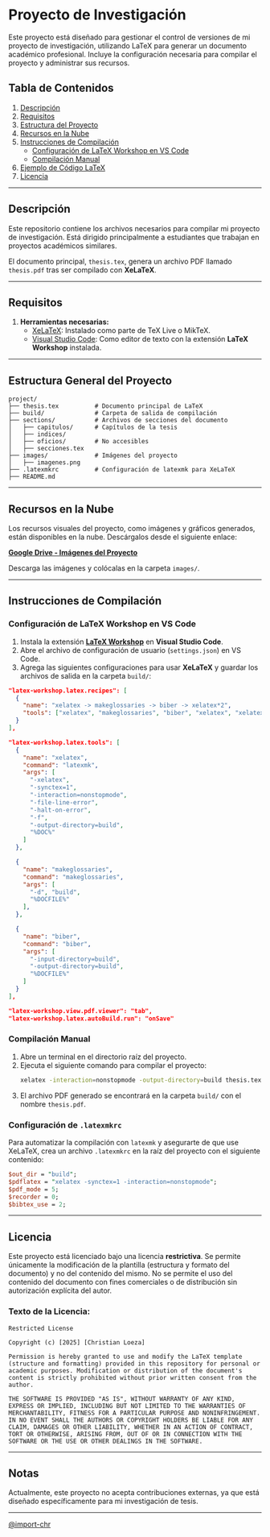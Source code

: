 # Proyecto de Investigación

Este proyecto está diseñado para gestionar el control de versiones de mi proyecto de investigación, utilizando LaTeX para generar un documento académico profesional. Incluye la configuración necesaria para compilar el proyecto y administrar sus recursos.

## Tabla de Contenidos
1. [Descripción](#descripción)
2. [Requisitos](#requisitos)
3. [Estructura del Proyecto](#estructura-del-proyecto)
4. [Recursos en la Nube](#recursos-en-la-nube)
5. [Instrucciones de Compilación](#instrucciones-de-compilación)
   - [Configuración de LaTeX Workshop en VS Code](#configuración-de-latex-workshop-en-vs-code)
   - [Compilación Manual](#compilación-manual)
6. [Ejemplo de Código LaTeX](#ejemplo-de-código-latex)
7. [Licencia](#licencia)

---

## Descripción
Este repositorio contiene los archivos necesarios para compilar mi proyecto de investigación. Está dirigido principalmente a estudiantes que trabajan en proyectos académicos similares.

El documento principal, `thesis.tex`, genera un archivo PDF llamado `thesis.pdf` tras ser compilado con **XeLaTeX**.

---

## Requisitos
1. **Herramientas necesarias:**
   - [XeLaTeX](https://www.latex-project.org/get/): Instalado como parte de TeX Live o MikTeX.
   - [Visual Studio Code](https://code.visualstudio.com/): Como editor de texto con la extensión **LaTeX Workshop** instalada.

---

## Estructura General del Proyecto

```
project/
├── thesis.tex          # Documento principal de LaTeX
├── build/              # Carpeta de salida de compilación
├── sections/           # Archivos de secciones del documento
│   ├── capitulos/      # Capítulos de la tesis
│   ├── indices/
│   ├── oficios/        # No accesibles
│   ├── secciones.tex
├── images/             # Imágenes del proyecto
│   ├── imagenes.png
├── .latexmkrc          # Configuración de latexmk para XeLaTeX
├── README.md
```

---

## Recursos en la Nube

Los recursos visuales del proyecto, como imágenes y gráficos generados, están disponibles en la nube. Descárgalos desde el siguiente enlace:

[**Google Drive - Imágenes del Proyecto**](https://drive.google.com/)

Descarga las imágenes y colócalas en la carpeta `images/`.

---

## Instrucciones de Compilación

### Configuración de LaTeX Workshop en VS Code
1. Instala la extensión [**LaTeX Workshop**](https://marketplace.visualstudio.com/items?itemName=James-Yu.latex-workshop) en **Visual Studio Code**.
2. Abre el archivo de configuración de usuario (`settings.json`) en VS Code.
3. Agrega las siguientes configuraciones para usar **XeLaTeX** y guardar los archivos de salida en la carpeta `build/`:

```json
"latex-workshop.latex.recipes": [
  {
    "name": "xelatex -> makeglossaries -> biber -> xelatex*2",
    "tools": ["xelatex", "makeglossaries", "biber", "xelatex", "xelatex"]
  }
],

"latex-workshop.latex.tools": [
  {
    "name": "xelatex",
    "command": "latexmk",
    "args": [
      "-xelatex",
      "-synctex=1",
      "-interaction=nonstopmode",
      "-file-line-error",
      "-halt-on-error",
      "-f",
      "-output-directory=build",
      "%DOC%"
    ]
  },

  {
    "name": "makeglossaries",
    "command": "makeglossaries",
    "args": [
      "-d", "build",
      "%DOCFILE%"
    ],
  },

  {
    "name": "biber",
    "command": "biber",
    "args": [
      "-input-directory=build",
      "-output-directory=build",
      "%DOCFILE%"
    ]
  }
],

"latex-workshop.view.pdf.viewer": "tab",
"latex-workshop.latex.autoBuild.run": "onSave"
```

### Compilación Manual
1. Abre un terminal en el directorio raíz del proyecto.
2. Ejecuta el siguiente comando para compilar el proyecto:
   ```bash
   xelatex -interaction=nonstopmode -output-directory=build thesis.tex
   ```
3. El archivo PDF generado se encontrará en la carpeta `build/` con el nombre `thesis.pdf`.

### Configuración de `.latexmkrc`
Para automatizar la compilación con `latexmk` y asegurarte de que use XeLaTeX, crea un archivo `.latexmkrc` en la raíz del proyecto con el siguiente contenido:

```perl
$out_dir = "build";
$pdflatex = "xelatex -synctex=1 -interaction=nonstopmode";
$pdf_mode = 5;
$recorder = 0;
$bibtex_use = 2;
```

---

## Licencia

Este proyecto está licenciado bajo una licencia **restrictiva**. Se permite únicamente la modificación de la plantilla (estructura y formato del documento) y no del contenido del mismo. No se permite el uso del contenido del documento con fines comerciales o de distribución sin autorización explícita del autor.

### Texto de la Licencia:
```
Restricted License

Copyright (c) [2025] [Christian Loeza]

Permission is hereby granted to use and modify the LaTeX template (structure and formatting) provided in this repository for personal or academic purposes. Modification or distribution of the document's content is strictly prohibited without prior written consent from the author.

THE SOFTWARE IS PROVIDED "AS IS", WITHOUT WARRANTY OF ANY KIND, EXPRESS OR IMPLIED, INCLUDING BUT NOT LIMITED TO THE WARRANTIES OF MERCHANTABILITY, FITNESS FOR A PARTICULAR PURPOSE AND NONINFRINGEMENT. IN NO EVENT SHALL THE AUTHORS OR COPYRIGHT HOLDERS BE LIABLE FOR ANY CLAIM, DAMAGES OR OTHER LIABILITY, WHETHER IN AN ACTION OF CONTRACT, TORT OR OTHERWISE, ARISING FROM, OUT OF OR IN CONNECTION WITH THE SOFTWARE OR THE USE OR OTHER DEALINGS IN THE SOFTWARE.
```

---

## Notas
Actualmente, este proyecto no acepta contribuciones externas, ya que está diseñado específicamente para mi investigación de tesis.

---

[@import-chr](https://github.com/import-chr)